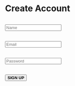 <!DOCTYPE html>
<html lang="en">
<head>
    <meta charset="UTF-8">
    <meta name="viewport" content="width=device-width, initial-scale=1.0">
    <title>Document</title>
    <link rel="stylesheet" href="tela.css">
</head>
<body>
    <div class="tela">
        <form action="">
            <h1 id="logo">Create Account</h1>
            <br>
           <input type="text" placeholder="Name">
            <br><br><br>
            <input type="email" placeholder="Email">
            <br><br><br>
            <input type="password" placeholder="Password">
            <br><br><br>
           <button type="button"><strong>SIGN UP</strong></button>
         </form>
        </div>
   </body>
</html>
